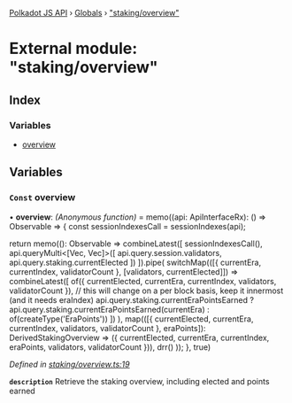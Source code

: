 [Polkadot JS API](../README.md) › [Globals](../globals.md) › ["staking/overview"](_staking_overview_.md)

# External module: "staking/overview"

## Index

### Variables

* [overview](_staking_overview_.md#const-overview)

## Variables

### `Const` overview

• **overview**: *(Anonymous function)* =  memo((api: ApiInterfaceRx): () => Observable<DerivedStakingOverview> => {
  const sessionIndexesCall = sessionIndexes(api);

  return memo((): Observable<DerivedStakingOverview> =>
    combineLatest([
      sessionIndexesCall(),
      api.queryMulti<[Vec<AccountId>, Vec<AccountId>]>([
        api.query.session.validators,
        api.query.staking.currentElected
      ])
    ]).pipe(
      switchMap(([{ currentEra, currentIndex, validatorCount }, [validators, currentElected]]) =>
        combineLatest([
          of({ currentElected, currentEra, currentIndex, validators, validatorCount }),
          // this will change on a per block basis, keep it innermost (and it needs eraIndex)
          api.query.staking.currentEraPointsEarned
            ? api.query.staking.currentEraPointsEarned<EraPoints>(currentEra)
            : of(createType('EraPoints'))
        ])
      ),
      map(([{ currentElected, currentEra, currentIndex, validators, validatorCount }, eraPoints]): DerivedStakingOverview => ({
        currentElected, currentEra, currentIndex, eraPoints, validators, validatorCount
      })),
      drr()
    ));
}, true)

*Defined in [staking/overview.ts:19](https://github.com/polkadot-js/api/blob/287ceb2ded/packages/api-derive/src/staking/overview.ts#L19)*

**`description`** Retrieve the staking overview, including elected and points earned
